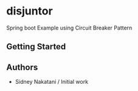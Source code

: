 # disjuntor

Spring boot Example using Circuit Breaker Pattern

## Getting Started

## Authors

- Sidney Nakatani / Initial work
